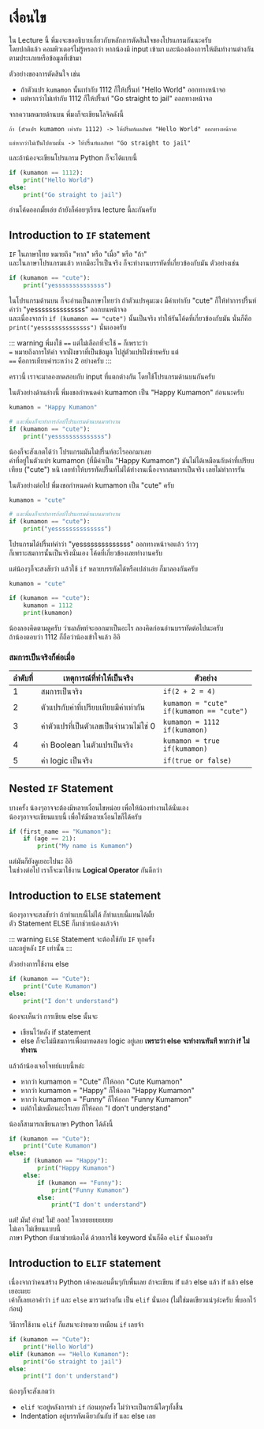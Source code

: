 # เงื่อนไข
ใน Lecture นี้ พี่มงจะขออธิบายเกี่ยวกับหลักการตัดสินใจของโปรแกรมกันนะครับ<br>
โดยปกติแล้ว คอมพิวเตอร์ไม่รู้หรอกว่า หากน้องมี input เข้ามา และน้องต้องการให้มันทำงานต่างกันตามประเภทหรือข้อมูลที่เข้ามา<br>

ตัวอย่างของการตัดสินใจ เช่น
- ถ้าตัวแปร `kumamon` นั้นเท่ากับ 1112 ก็ให้ปรี้นท์ "Hello World" ออกทางหน้าจอ<br>
- แต่หากว่าไม่เท่ากับ 1112 ก็ให้ปรี้นท์ "Go straight to jail" ออกทางหน้าจอ

จากความหมายด้านบน พี่มงก็จะเขียนโลจิคดังนี้
```
ถ้า (ตัวแปร kumamon เท่ากับ 1112) -> ให้ปรี้นท์ผลลัพท์ "Hello World" ออกทางหน้าจอ

แต่หากว่าไม่เป็นไปตามนั้น -> ให้ปรี้นท์ผลลัพท์ "Go straight to jail"
```

และถ้าน้องจะเขียนโปรแกรม Python ก็จะได้แบบนี้
```python
if (kumamon == 1112):
    print("Hello World")
else:
    print("Go straight to jail")
```
อ่านโค้ดออกมั้ยเอ่ย ถ้ายังก็ค่อยๆเรียน lecture นี้ละกันครับ

## Introduction to `IF` statement
`IF` ในภาษาไทย หมายถึง "หาก" หรือ "เมื่อ" หรือ "ถ้า"<br>
และในภาษาโปรแกรมแล้ว หากมีอะไรเป็นจริง ก็จะทำงานบรรทัดที่เกี่ยวข้องกับมัน ตัวอย่างเช่น

```python
if (kumamon == "cute"):
    print("yessssssssssssss")
```

ในโปรแกรมด้านบน ก็จะอ่านเป็นภาษาไทยว่า ถ้าตัวแปรคุมะมง มีค่าเท่ากับ "cute" ก็ให้ทำการปรี้นท์คำว่า "yessssssssssssss" ออกบนหน้าจอ<br>
และเนื่องจากว่า `if (kumamon == "cute")` นั้นเป็นจริง ทำให้รันโค้ดที่เกี่ยวข้องกับมัน นั่นก็คือ `print("yessssssssssssss")` นั่นเองครับ

::: warning
พี่มงใช้ `==` แต่ไม่เลือกที่จะใช้ `=` ก็เพราะว่า<br>
`=` หมายถึงการให้ค่า จากฝั่งขวาที่เป็นข้อมูล ไปสู่ตัวแปรฝั่งซ้ายครับ แต่ <br>
`==` คือการเทียบค่าระหว่าง 2 อย่างครับ
:::

คราวนี้ เราจะมาลองทดสอบกับ input ที่แตกต่างกัน โดยใช้โปรแกรมด้านบนกันครับ

ในตัวอย่างด้านล่างนี้ พี่มงขอกำหนดค่า kumamon เป็น "Happy Kumamon" ก่อนนะครับ
```python
kumamon = "Happy Kumamon"

# และพี่มงก็จะทำการก้อปโปรแกรมด้านบนมาทำงาน
if (kumamon == "cute"):
    print("yessssssssssssss")
```

น้องก็จะสังเกตได้ว่า โปรแกรมมันไม่ปรี้นท์อะไรออกมาเลย<br>
ค่าที่อยู่ในตัวแปร kumamon (ที่มีค่าเป็น "Happy Kumamon") มันไม่ได้เหมือนกับค่าที่เปรียบเทียบ ("cute") หนิ เลยทำให้บรรทัดปรี้นท์ไม่ได้ทำงานเนื่องจากสมการเป็นจริง เลยไม่ทำการรัน

ในตัวอย่างต่อไป พี่มงขอกำหนดค่า kumamon เป็น "cute" ครับ
```python
kumamon = "cute"

# และพี่มงก็จะทำการก้อปโปรแกรมด้านบนมาทำงาน
if (kumamon == "cute"):
    print("yessssssssssssss")
```
โปรแกรมได้ปรี้นท์คำว่า "yessssssssssssss" ออกทางหน้าจอแล้ว ว้าวๆ<br>
ก็เพราะสมการนั้นเป็นจริงนั่นเอง โค้ดที่เกี่ยวข้องเลยทำงานครับ

แต่น้องๆก็จะสงสัยว่า แล้วใช้ `if` หลายบรรทัดได้หรือเปล่าเอ่ย ก็มาลองกันครับ
```python
kumamon = "cute"

if (kumamon == "cute"):
    kumamon = 1112
    print(kumamon)
```
น้องลองคิดตามดูครับ ว่าผลลัพท์จะออกมาเป็นอะไร ลองคิดก่อนอ่านบรรทัดต่อไปนะครับ <br>ถ้าน้องตอบว่า 1112  ก็ถือว่าน้องเข้าใจแล้ว อิอิ

### สมการเป็นจริงก็ต่อเมื่อ
| ลำดับที่ | เหตุการณ์ที่ทำให้เป็นจริง             | ตัวอย่าง                                        |
| ---- | ----------------------------- | --------------------------------------------- |
| 1    | สมการเป็นจริง                   | `if(2 + 2 = 4)`                               |
| 2    | ตัวแปรกับค่าที่เปรียบเทียบมีค่าเท่ากัน   | `kumamon = "cute"`<br>`if(kumamon == "cute")` |
| 3    | ค่าตัวแปรที่เป็นตัวเลขเป็นจำนวนไม่ใช่ 0 | `kumamon = 1112`<br>`if(kumamon)`             |
| 4    | ค่า Boolean ในตัวแปรเป็นจริง      | `kumamon = true`<br>`if(kumamon)`             |
| 5    | ค่า logic เป็นจริง               | `if(true or false)`                           |

## Nested `IF` Statement
บางครั้ง น้องๆอาจจะต้องมีหลายเงื่อนไขหน่อย เพื่อให้น้องทำงานได้นั่นเอง<br>
น้องๆอาจจะเขียนแบบนี้ เพื่อให้มีหลายเงื่อนไขก็ได้ครับ
```python
if (first_name == "Kumamon"):
    if (age == 21):
        print("My name is Kumamon")
```
แต่มันก็ยังดูเยอะไปนะ อิอิ<br>
ในช่วงต่อไป เราก็จะมาใช้งาน **Logical Operator** กันดีกว่า

## Introduction to `ELSE` statement
น้องๆอาจจะสงสัยว่า ถ้าทำแบบนี้ไม่ได้ ก็ทำแบบนี้แทนได้มั้ย<br>
ตัว Statement ELSE ก็มาช่วยน้องแล้วจ้า

::: warning
`ELSE` Statement จะต้องใช้กับ `IF` ทุกครั้ง<br>
และอยู่หลัง `IF` เท่านั้น
:::

ตัวอย่างการใช้งาน else
```python
if (kumamon == "Cute"):
    print("Cute Kumamon")
else:
    print("I don't understand")
```
น้องจะเห็นว่า การเขียน else นั้นจะ
- เขียนไว้หลัง if statement
- else ก็จะไม่มีสมการเพื่อมาทดสอบ logic อยู่เลย **เพราะว่า else จะทำงานทันที หากว่า if ไม่ทำงาน**

แล้วถ้าน้องเจอโจทย์แบบนี้หล่ะ
- หากว่า kumamon = "Cute" ก็ให้ออก "Cute Kumamon"
- หากว่า kumamon = "Happy" ก็ให้ออก "Happy Kumamon"
- หากว่า kumamon = "Funny" ก็ให้ออก "Funny Kumamon"
- แต่ถ้าไม่เหมือนอะไรเลย ก็ให้ออก "I don't understand"

น้องก็สามารถเขียนภาษา Python ได้ดังนี้
```python
if (kumamon == "Cute"):
    print("Cute Kumamon")
else:
    if (kumamon == "Happy"):
        print("Happy Kumamon")
    else:
        if (kumamon == "Funny"):
            print("Funny Kumamon")
        else:
            print("I don't understand")
```
แต่! มัน! อ่าน! ไม่! ออก! โหวยยยยยยยยย<br>
ไม่เอา ไม่เขียนแบบนี้<br>
ภาษา Python ยังมาช่วยน้องได้ ด้วยการใช้ keyword นั่นก็คือ `elif` นั่นเองครับ

## Introduction to `ELIF` statement
เนื่องจากว่าคนสร้าง Python เค้าคงนอนดี้นๆกับพื้นเลย ถ้าจะเขียน if แล้ว else แล้ว if แล้ว else เยอะแยะ<br>
เค้าก็เลยเอาคำว่า `if` และ `else` มารวมร่างกัน เป็น `elif` นั่นเอง (ไม่ใช่มดเขียวแน่ๆอ่ะครับ พี่บอกไว้ก่อน)

วิธีการใช้งาน `elif` ก็แสนจะง่ายดาย เหมือน `if` เลยจ้า
```python
if (kumamon == "Cute"):
    print("Hello World")
elif (kumamon == "Hello Kumamon"):
    print("Go straight to jail")
else:
    print("I don't understand")
```

น้องๆก็จะสังเกตว่า
- `elif` จะอยู่หลังการทำ `if` ก่อนทุกครั้ง ไม่ว่าจะเป็นกรณีใดๆทั้งสี้น
- Indentation อยู่บรรทัดเดียวกันกับ if และ else เลย
